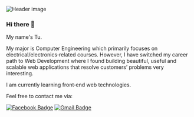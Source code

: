 ![Header image](https://i.pinimg.com/originals/c0/52/5f/c0525f09453b498c64f44ca7995d4bfa.jpg)

### Hi there 👋

My name's Tu.

My major is Computer Engineering which primarily focuses on electrical/electronics‑related courses. However, I have switched my career
path to Web Development where I found building beautiful, useful and scalable web applications that resolve customers’ problems very
interesting.

I am currently learning front‑end web technologies.

Feel free to contact me via:

[![Facebook Badge](https://img.shields.io/badge/-tu.lenguyenanh-blue?style=flat&logo=facebook&logoColor=white&link=https://www.facebook.com/tu.lenguyenanh/)](https://www.facebook.com/tu.lenguyenanh)
[![Gmail Badge](https://img.shields.io/badge/-tu.lna07@gmail.com-d14836?style=flat&logo=Gmail&logoColor=white&link=mailto:tu.lna07@gmail.com)](mailto:tu.lna07@gmail.com)
